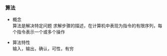 ### 算法  
- 概念  
  算法是解决特定问题  求解步骤的描述，在计算机中表现为指令的有限序列，每个指令表示一个或多个操作  
  
- 算法特性     
  输入，输出，确认，可性，有穷